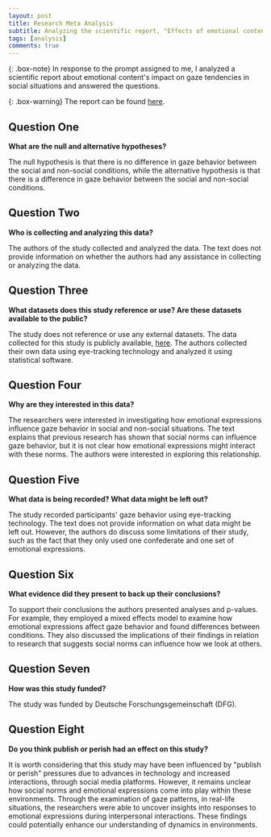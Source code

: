 ```yaml
---
layout: post
title: Research Meta Analysis
subtitle: Analyzing the scientific report, "Effects of emotional content on social inhibition of gaze in live social and non-social situations" by Laura Pasqualette & Louisa Kulke.
tags: [analysis]
comments: true
---
```


{: .box-note}
In response to the prompt assigned to me, I analyzed a scientific report about emotional content's impact on gaze tendencies in social situations and answered the questions. 

{: .box-warning}
The report can be found [here](https://www.nature.com/articles/s41598-023-41154-w).

## Question One
**What are the null and alternative hypotheses?**

The null hypothesis is that there is no difference in gaze behavior between the social and non-social conditions, while the alternative hypothesis is that there is a difference in gaze behavior between the social and non-social conditions. 


## Question Two
**Who is collecting and analyzing this data?**

The authors of the study collected and analyzed the data. The text does not provide information on whether the authors had any assistance in collecting or analyzing the data.

## Question Three
**What datasets does this study reference or use? Are these datasets available to the public?**

The study does not reference or use any external datasets. The data collected for this study is publicly available, [here](https://osf.io/wznfj/). The authors collected their own data using eye-tracking technology and analyzed it using statistical software.

## Question Four
**Why are they interested in this data?**

The researchers were interested in investigating how emotional expressions influence gaze behavior in social and non-social situations. The text explains that previous research has shown that social norms can influence gaze behavior, but it is not clear how emotional expressions might interact with these norms. The authors were interested in exploring this relationship.

## Question Five
**What data is being recorded? What data might be left out?**

The study recorded participants' gaze behavior using eye-tracking technology. The text does not provide information on what data might be left out. However, the authors do discuss some limitations of their study, such as the fact that they only used one confederate and one set of emotional expressions.


## Question Six 
**What evidence did they present to back up their conclusions?**

To support their conclusions the authors presented analyses and p-values. For example,  they employed a mixed effects model to examine how emotional expressions affect gaze behavior and found differences between conditions. They also discussed the implications of their findings in relation to research that suggests social norms can influence how we look at others.

## Question Seven
**How was this study funded?**

The study was funded by Deutsche Forschungsgemeinschaft (DFG).

## Question Eight
**Do you think publish or perish had an effect on this study?**

It is worth considering that this study may have been influenced by "publish or perish" pressures due to advances in technology and increased interactions, through social media platforms. However, it remains unclear how social norms and emotional expressions come into play within these environments. Through the examination of gaze patterns, in real-life situations, the researchers were able to uncover insights into responses to emotional expressions during interpersonal interactions. These findings could potentially enhance our understanding of dynamics in environments.
